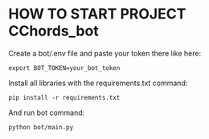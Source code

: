 # HOW TO START PROJECT CChords_bot


Сreate a bot/.env file and paste your token there like here:


```
export BOT_TOKEN=your_bot_token
```

Install all libraries with the requirements.txt command:

```
pip install -r requirements.txt
```

And run bot command:

```
python bot/main.py
```


